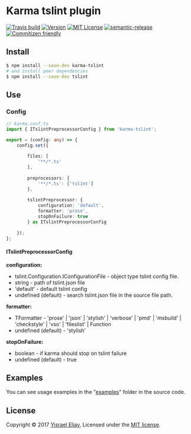 # Karma tslint plugin
[![Travis build](https://travis-ci.org/yisraelx/karma-tslint.svg?branch=master)](https://travis-ci.org/yisraelx/karma-tslint)
[![Version](https://img.shields.io/npm/v/karma-tslint.svg)](https://www.npmjs.com/package/karma-tslint)
[![MIT License](https://img.shields.io/npm/l/karma-tslint.svg)](https://github.com/yisraelx/karma-tslint/blob/master/LICENSE)
[![semantic-release](https://img.shields.io/badge/%20%20%F0%9F%93%A6%F0%9F%9A%80-semantic--release-e10079.svg)](https://github.com/semantic-release/semantic-release)
[![Commitizen friendly](https://img.shields.io/badge/commitizen-friendly-brightgreen.svg)](http://commitizen.github.io/cz-cli/)

## Install
```bash
$ npm install --save-dev karma-tslint
# and install peer dependencies
$ npm install --save-dev tslint
```
## Use
### Config

```typescript
// karma.conf.ts
import { ITslintPreprocessorConfig } from 'karma-tslint';

export = (config: any) => {
    config.set({
        
        files: [
            '**/*.ts'
        ],
        
        preprocessors: {
            '**/*.ts': ['tslint']
        },
        
        tslintPreprocessor: {
            configuration: 'default',
            formatter: 'prose',
            stopOnFailure: true
        } as ITslintPreprocessorConfig
        
    });
};
```
#### ITslintPreprocessorConfig
__configuration:__
* tslint.Configuration.IConfigurationFile - object type tslint config file.
* string - path of tslint.json file
* 'default' - default tslint config
* undefined (default) - search tslint.json file in the source file path.

__formatter:__
* TFormatter - 'prose' | 'json' | 'stylish' | 'verbose' | 'pmd' | 'msbuild' | 'checkstyle' | 'vso' | 'fileslist' | Function
* undefined (default) - 'stylish'

__stopOnFailure:__
* boolean - if karma should stop on tslint failure
* undefined (default) - true

## Examples
You can see usage examples in the "[examples](https://github.com/yisraelx/karma-tslint/blob/master/examples)" folder in the source code.

## License
Copyright © 2017 [Yisrael Eliav](https://github.com/yisraelx),
Licensed under the [MIT license](https://github.com/yisraelx/karma-tslint/blob/master/LICENSE).
